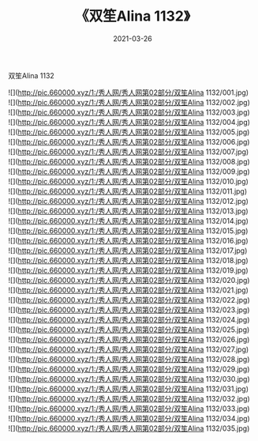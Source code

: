 ﻿---
layout: post
title:  《双笙Alina 1132》
date:   2021-03-26
img: http://pic.660000.xyz/1:/秀人网/秀人网第02部分/双笙Alina 1132/000.jpg
categories: [美女, 清纯, 唯美]
---

双笙Alina 1132

  ![](http://pic.660000.xyz/1:/秀人网/秀人网第02部分/双笙Alina 1132/001.jpg) <br> ![](http://pic.660000.xyz/1:/秀人网/秀人网第02部分/双笙Alina 1132/002.jpg) <br> ![](http://pic.660000.xyz/1:/秀人网/秀人网第02部分/双笙Alina 1132/003.jpg) <br> ![](http://pic.660000.xyz/1:/秀人网/秀人网第02部分/双笙Alina 1132/004.jpg) <br> ![](http://pic.660000.xyz/1:/秀人网/秀人网第02部分/双笙Alina 1132/005.jpg) <br> ![](http://pic.660000.xyz/1:/秀人网/秀人网第02部分/双笙Alina 1132/006.jpg) <br> ![](http://pic.660000.xyz/1:/秀人网/秀人网第02部分/双笙Alina 1132/007.jpg) <br> ![](http://pic.660000.xyz/1:/秀人网/秀人网第02部分/双笙Alina 1132/008.jpg) <br> ![](http://pic.660000.xyz/1:/秀人网/秀人网第02部分/双笙Alina 1132/009.jpg) <br> ![](http://pic.660000.xyz/1:/秀人网/秀人网第02部分/双笙Alina 1132/010.jpg) <br> ![](http://pic.660000.xyz/1:/秀人网/秀人网第02部分/双笙Alina 1132/011.jpg) <br> ![](http://pic.660000.xyz/1:/秀人网/秀人网第02部分/双笙Alina 1132/012.jpg) <br> ![](http://pic.660000.xyz/1:/秀人网/秀人网第02部分/双笙Alina 1132/013.jpg) <br> ![](http://pic.660000.xyz/1:/秀人网/秀人网第02部分/双笙Alina 1132/014.jpg) <br> ![](http://pic.660000.xyz/1:/秀人网/秀人网第02部分/双笙Alina 1132/015.jpg) <br> ![](http://pic.660000.xyz/1:/秀人网/秀人网第02部分/双笙Alina 1132/016.jpg) <br> ![](http://pic.660000.xyz/1:/秀人网/秀人网第02部分/双笙Alina 1132/017.jpg) <br> ![](http://pic.660000.xyz/1:/秀人网/秀人网第02部分/双笙Alina 1132/018.jpg) <br> ![](http://pic.660000.xyz/1:/秀人网/秀人网第02部分/双笙Alina 1132/019.jpg) <br> ![](http://pic.660000.xyz/1:/秀人网/秀人网第02部分/双笙Alina 1132/020.jpg) <br> ![](http://pic.660000.xyz/1:/秀人网/秀人网第02部分/双笙Alina 1132/021.jpg) <br> ![](http://pic.660000.xyz/1:/秀人网/秀人网第02部分/双笙Alina 1132/022.jpg) <br> ![](http://pic.660000.xyz/1:/秀人网/秀人网第02部分/双笙Alina 1132/023.jpg) <br> ![](http://pic.660000.xyz/1:/秀人网/秀人网第02部分/双笙Alina 1132/024.jpg) <br> ![](http://pic.660000.xyz/1:/秀人网/秀人网第02部分/双笙Alina 1132/025.jpg) <br> ![](http://pic.660000.xyz/1:/秀人网/秀人网第02部分/双笙Alina 1132/026.jpg) <br> ![](http://pic.660000.xyz/1:/秀人网/秀人网第02部分/双笙Alina 1132/027.jpg) <br> ![](http://pic.660000.xyz/1:/秀人网/秀人网第02部分/双笙Alina 1132/028.jpg) <br> ![](http://pic.660000.xyz/1:/秀人网/秀人网第02部分/双笙Alina 1132/029.jpg) <br> ![](http://pic.660000.xyz/1:/秀人网/秀人网第02部分/双笙Alina 1132/030.jpg) <br> ![](http://pic.660000.xyz/1:/秀人网/秀人网第02部分/双笙Alina 1132/031.jpg) <br> ![](http://pic.660000.xyz/1:/秀人网/秀人网第02部分/双笙Alina 1132/032.jpg) <br> ![](http://pic.660000.xyz/1:/秀人网/秀人网第02部分/双笙Alina 1132/033.jpg) <br> ![](http://pic.660000.xyz/1:/秀人网/秀人网第02部分/双笙Alina 1132/034.jpg) <br> ![](http://pic.660000.xyz/1:/秀人网/秀人网第02部分/双笙Alina 1132/035.jpg) <br>